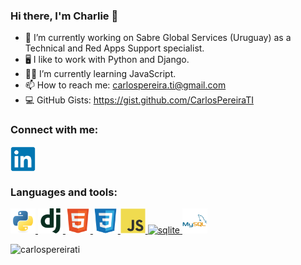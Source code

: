 ### Hi there, I'm Charlie 👋

- 🔭 I’m currently working on Sabre Global Services (Uruguay) as a Technical and Red Apps Support specialist.
- 🖥️ I like to work with Python and Django.
- :man_technologist: I’m currently learning JavaScript.
- 📫 How to reach me: carlospereira.ti@gmail.com
- 💻 GitHub Gists: https://gist.github.com/CarlosPereiraTI

<h3 align="left">Connect with me:</h3>
<p align="left">
<a href="https://www.linkedin.com/in/ruy-carlos-pereira-larrosa-362493164/" target="blank"><img align="center" src="https://github.com/devicons/devicon/blob/master/icons/linkedin/linkedin-original.svg" alt="https://www.linkedin.com/in/ruy-carlos-pereira-larrosa-362493164/" height="40" width="40" /></a>
</p>

<h3 align="left">Languages and tools:</h3>
<p align="left">
  <a href="https://www.python.org" target="_blank" rel="noreferrer"> <img src="https://github.com/devicons/devicon/blob/master/icons/python/python-original.svg" alt="python" width="40" height="40"/> </a> 
  <a href="https://www.djangoproject.com/" target="_blank" rel="noreferrer"> <img src="https://github.com/devicons/devicon/blob/master/icons/django/django-plain.svg" alt="django" width="40" height="40"/> </a>
  <a href="https://www.w3schools.com/html/default.asp" target="_blank" rel="noreferrer"> <img src="https://github.com/devicons/devicon/blob/master/icons/html5/html5-original.svg" alt="html5" width="40" height="40"/> </a> 
  <a href="https://www.w3schools.com/css/" target="_blank" rel="noreferrer"> <img src="https://github.com/devicons/devicon/blob/master/icons/css3/css3-original.svg" alt="css3" width="40" height="40"/> </a>
  <a href="https://developer.mozilla.org/en-US/docs/Web/JavaScript" target="_blank" rel="noreferrer"> <img src="https://raw.githubusercontent.com/devicons/devicon/master/icons/javascript/javascript-original.svg" alt="javascript" width="40" height="40"/> </a> 
  <a href="https://www.sqlite.org/" target="_blank" rel="noreferrer"> <img src="https://www.vectorlogo.zone/logos/sqlite/sqlite-icon.svg" alt="sqlite" width="40" height="40"/> </a>
  <a href="https://www.mysql.com/" target="_blank" rel="noreferrer"> <img src="https://raw.githubusercontent.com/devicons/devicon/master/icons/mysql/mysql-original-wordmark.svg" alt="mysql" width="40" height="40"/> </a>  
</p>

<p><img align="left" src="https://github-readme-stats.vercel.app/api/top-langs?username=carlospereirati&show_icons=true&locale=en&layout=compact" alt="carlospereirati" /></p>

<!-- <p>&nbsp;<img align="center" src="https://github-readme-stats.vercel.app/api?username=carlospereirati&show_icons=true&locale=en" alt="carlospereirati" /></p> -->

